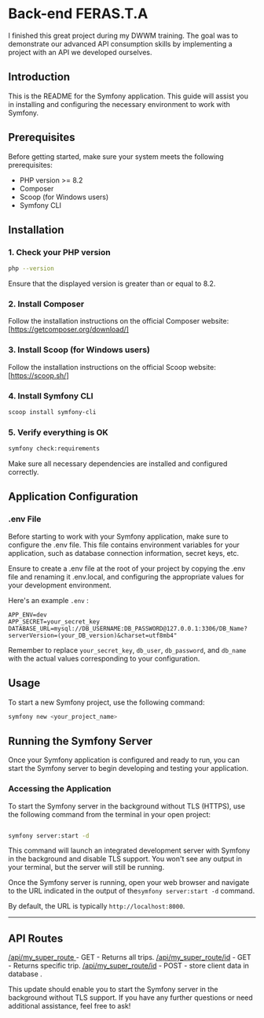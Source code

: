 # Back-end FERAS.T.A

I finished this great project during my DWWM training. The goal was to demonstrate our advanced API consumption skills by implementing a project with an API we developed ourselves.

## Introduction

This is the README for the Symfony application. This guide will assist you in installing and configuring the necessary environment to work with Symfony.

## Prerequisites

Before getting started, make sure your system meets the following prerequisites:

- PHP version >= 8.2
- Composer
- Scoop (for Windows users)
- Symfony CLI

## Installation

### 1. Check your PHP version

```bash
php --version
```

Ensure that the displayed version is greater than or equal to 8.2.

### 2. Install Composer

Follow the installation instructions on the official Composer website: [https://getcomposer.org/download/]

### 3. Install Scoop (for Windows users)

Follow the installation instructions on the official Scoop website: [https://scoop.sh/]

### 4. Install Symfony CLI

```bash
scoop install symfony-cli
```

### 5. Verify everything is OK

```bash
symfony check:requirements
```

Make sure all necessary dependencies are installed and configured correctly.

## Application Configuration


###  .env  File
Before starting to work with your Symfony application, make sure to configure the .env file.
This file contains environment variables for your application, such as database connection information, secret keys, etc.

Ensure to create a .env file at the root of your project by copying the .env file and renaming it .env.local, and configuring the appropriate values for your development environment.

Here's an example `.env` :

```
APP_ENV=dev
APP_SECRET=your_secret_key
DATABASE_URL=mysql://DB_USERNAME:DB_PASSWORD@127.0.0.1:3306/DB_Name?serverVersion=(your_DB_version)&charset=utf8mb4"

```

Remember to replace `your_secret_key`, `db_user`, `db_password`, and  `db_name` with the actual values corresponding to your configuration.

## Usage

To start a new Symfony project, use the following command:

```bash
symfony new <your_project_name>
```


## Running the Symfony Server

Once your Symfony application is configured and ready to run, you can start the Symfony server to begin developing and testing your application.

### Accessing the Application

To start the Symfony server in the background without TLS (HTTPS), use the following command from the terminal in your open project:


```bash

symfony server:start -d

```
This command will launch an integrated development server with Symfony in the background and disable TLS support. You won't see any output in your terminal, but the server will still be running.

Once the Symfony server is running, open your web browser and navigate to the URL indicated in the output of the`symfony server:start -d` command.

By default, the URL is typically `http://localhost:8000`.

---
## API Routes


[/api/my_super_route ](https://127.0.0.1:8000/api/trips)- GET - Returns all trips.
[/api/my_super_route/id](https://127.0.0.1:8000/api/trip/id) - GET - Returns specific trip.
[/api/my_super_route/id](https://127.0.0.1:8000/api/reservation/new) - POST - store client data in database .


This update should enable you to start the Symfony server in the background without TLS support. If you have any further questions or need additional assistance, feel free to ask!
